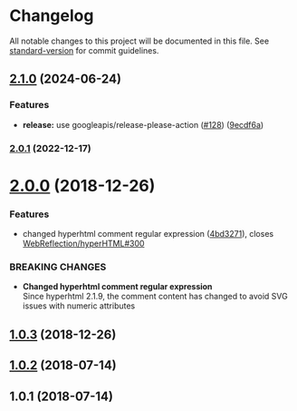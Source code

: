 # Changelog

All notable changes to this project will be documented in this file. See [standard-version](https://github.com/conventional-changelog/standard-version) for commit guidelines.

## [2.1.0](https://github.com/douglasduteil/hyperhtml-serializer/compare/v2.0.1...v2.1.0) (2024-06-24)


### Features

* **release:** use googleapis/release-please-action ([#128](https://github.com/douglasduteil/hyperhtml-serializer/issues/128)) ([9ecdf6a](https://github.com/douglasduteil/hyperhtml-serializer/commit/9ecdf6acea635a3a1c5a1401accd96e050297168))

### [2.0.1](https://github.com/douglasduteil/hyperhtml-serializer/compare/v2.0.0...v2.0.1) (2022-12-17)

<a name="2.0.0"></a>

# [2.0.0](https://github.com/douglasduteil/hyperhtml-serializer/compare/v1.0.3...v2.0.0) (2018-12-26)

### Features

- changed hyperhtml comment regular expression ([4bd3271](https://github.com/douglasduteil/hyperhtml-serializer/commit/4bd3271)), closes [WebReflection/hyperHTML#300](https://github.com/WebReflection/hyperHTML/issues/300)

### BREAKING CHANGES

- **Changed hyperhtml comment regular expression**  
  Since hyperhtml 2.1.9, the comment content has changed to avoid SVG issues with numeric attributes

<a name="1.0.3"></a>

## [1.0.3](https://github.com/douglasduteil/hyperhtml-serializer/compare/v1.0.2...v1.0.3) (2018-12-26)

<a name="1.0.2"></a>

## [1.0.2](https://github.com/douglasduteil/hyperhtml-serializer/compare/v1.0.1...v1.0.2) (2018-07-14)

<a name="1.0.1"></a>

## 1.0.1 (2018-07-14)
